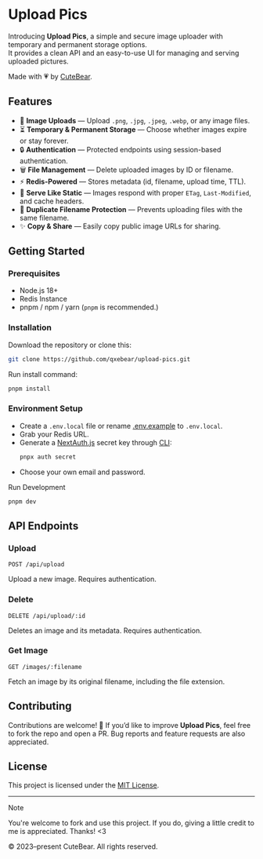 # Upload Pics

Introducing **Upload Pics**, a simple and secure image uploader with temporary and permanent storage options.  
It provides a clean API and an easy-to-use UI for managing and serving uploaded pictures.  

Made with 💗 by [CuteBear](https://www.cutebear.in.th).

## Features

- 📸 **Image Uploads** — Upload `.png`, `.jpg`, `.jpeg`, `.webp`, or any image files.
- ⏳ **Temporary & Permanent Storage** — Choose whether images expire or stay forever.
- 🔒 **Authentication** — Protected endpoints using session-based authentication.
- 🗑️ **File Management** — Delete uploaded images by ID or filename.
- ⚡ **Redis-Powered** — Stores metadata (id, filename, upload time, TTL).
- 📂 **Serve Like Static** — Images respond with proper `ETag`, `Last-Modified`, and cache headers.
- 🚫 **Duplicate Filename Protection** — Prevents uploading files with the same filename.
- ✨ **Copy & Share** — Easily copy public image URLs for sharing.

## Getting Started

### Prerequisites
- Node.js 18+
- Redis Instance
- pnpm / npm / yarn (`pnpm` is recommended.)

### Installation
Download the repository or clone this:
```bash
git clone https://github.com/qxebear/upload-pics.git
```
Run install command:
```bash
pnpm install
```

### Environment Setup
- Create a `.env.local` file or rename [.env.example](/.env.example) to `.env.local`.
- Grab your Redis URL.
- Generate a [NextAuth.js](https://authjs.dev) secret key through [CLI](https://cli.authjs.dev):
    ```bash
    pnpx auth secret
    ```
- Choose your own email and password.

Run Development
```bash
pnpm dev
```

## API Endpoints
### Upload
```http
POST /api/upload
```
Upload a new image. Requires authentication.
### Delete
```http
DELETE /api/upload/:id
```
Deletes an image and its metadata. Requires authentication.
### Get Image
```http
GET /images/:filename
```
Fetch an image by its original filename, including the file extension.

## Contributing
Contributions are welcome! 🎉
If you’d like to improve **Upload Pics**, feel free to fork the repo and open a PR.
Bug reports and feature requests are also appreciated.


## License

This project is licensed under the [MIT License](/LICENSE).

---

> [!NOTE]
> You're welcome to fork and use this project.
> If you do, giving a little credit to me is appreciated. Thanks! <3

© 2023–present CuteBear. All rights reserved.
